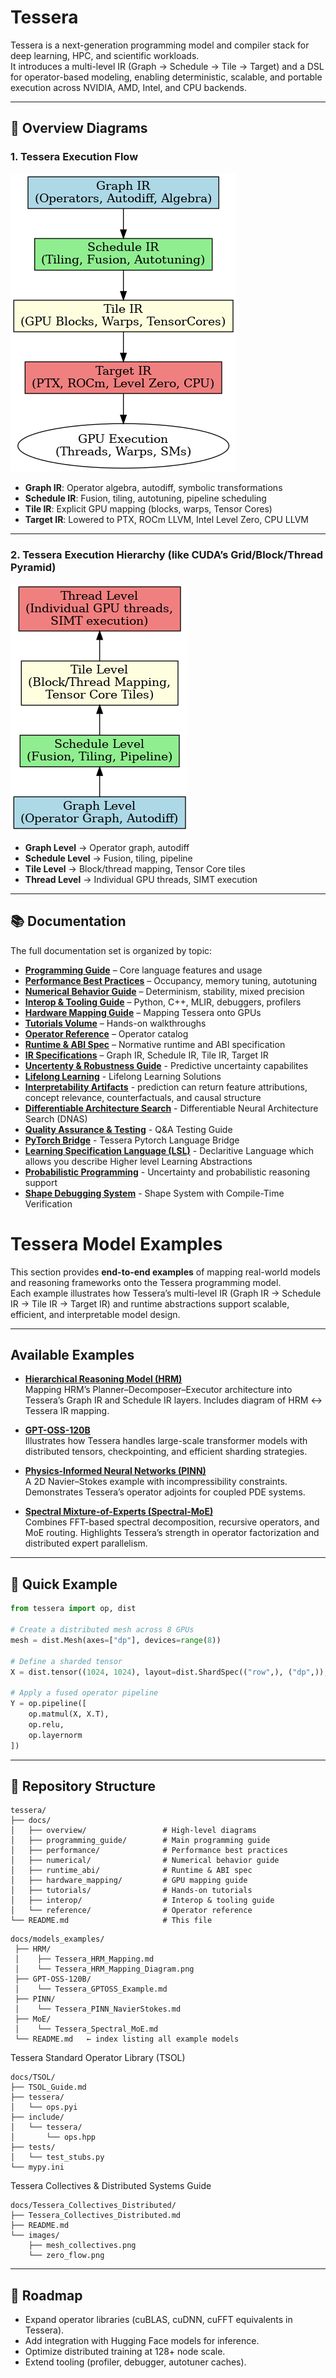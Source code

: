 # Tessera

Tessera is a next-generation programming model and compiler stack for deep learning, HPC, and scientific workloads.  
It introduces a multi-level IR (Graph → Schedule → Tile → Target) and a DSL for operator-based modeling, enabling deterministic, scalable, and portable execution across NVIDIA, AMD, Intel, and CPU backends.

---

## 🔎 Overview Diagrams

### 1. Tessera Execution Flow

![Tessera Overview](docs/overview/tessera_overview.png)

- **Graph IR**: Operator algebra, autodiff, symbolic transformations  
- **Schedule IR**: Fusion, tiling, autotuning, pipeline scheduling  
- **Tile IR**: Explicit GPU mapping (blocks, warps, Tensor Cores)  
- **Target IR**: Lowered to PTX, ROCm LLVM, Intel Level Zero, CPU LLVM  

---

### 2. Tessera Execution Hierarchy (like CUDA’s Grid/Block/Thread Pyramid)

![Tessera Hierarchy](docs/overview/tessera_hierarchy.png)

- **Graph Level** → Operator graph, autodiff  
- **Schedule Level** → Fusion, tiling, pipeline  
- **Tile Level** → Block/thread mapping, Tensor Core tiles  
- **Thread Level** → Individual GPU threads, SIMT execution  

---

## 📚 Documentation

The full documentation set is organized by topic:

- **[Programming Guide](docs/Programming_Guide/)** – Core language features and usage  
- **[Performance Best Practices](docs/Performance/)** – Occupancy, memory tuning, autotuning  
- **[Numerical Behavior Guide](docs/Numerical_Behavior/)** – Determinism, stability, mixed precision  
- **[Interop & Tooling Guide](docs/Tools_Interop/)** – Python, C++, MLIR, debuggers, profilers  
- **[Hardware Mapping Guide](docs/Hardware_Mapping_Guide/)** – Mapping Tessera onto GPUs  
- **[Tutorials Volume](docs/Tutorials/)** – Hands-on walkthroughs  
- **[Operator Reference](docs/Reference/Tessera_Operator_Reference.md)** – Operator catalog  
- **[Runtime & ABI Spec](docs/Runtime_ABI/)** – Normative runtime and ABI specification  
- **[IR Specifications](docs/IR_Documentation/)** – Graph IR, Schedule IR, Tile IR, Target IR 
- **[Uncertenty & Robustness Guide](docs/Tessera_Uncertainty_Robustness/docs/)** - Predictive uncertainty capabilites
- **[Lifelong Learning](docs/Tessera_Lifelong_Learning_Package/docs/)** - Lifelong Learning Solutions 
- **[Interpretability Artifacts](docs/Tessera_Interpretability_Package/docs/)** - prediction can return feature attributions, concept relevance, counterfactuals, and causal structure
- **[Differentiable Architecture Search](docs/Tessera_DNAS_Package/docs/)** - Differentiable Neural Architecture Search (DNAS)
- **[Quality Assurance & Testing](docs/Quality_Assurance_Testing/)** - Q&A Testing Guide
- **[PyTorch Bridge](docs/Tessera_PyTorch_Bridge/docs/)** - Tessera Pytorch Language Bridge
- **[Learning Specification Language (LSL)](docs/Tessera_LSL_Package/docs/)** - Declaritive Language which allows you describe Higher 
level Learning Abstractions 
- **[Probabilistic Programming](docs/Tessera_ProbProg_Package/docs/)** - Uncertainty and probabilistic reasoning support 
- **[Shape Debugging System](docs/Tessera_Shape_System_Package/)** -  Shape System with Compile-Time Verification 

# Tessera Model Examples

This section provides **end-to-end examples** of mapping real-world models and reasoning frameworks onto the Tessera programming model.  
Each example illustrates how Tessera’s multi-level IR (Graph IR → Schedule IR → Tile IR → Target IR) and runtime abstractions support scalable, efficient, and interpretable model design.  

---

## Available Examples

- **[Hierarchical Reasoning Model (HRM)](HRM/Tessera_HRM_Mapping.md)**  
  Mapping HRM’s Planner–Decomposer–Executor architecture into Tessera’s Graph IR and Schedule IR layers. Includes diagram of HRM ↔ Tessera IR mapping.

- **[GPT-OSS-120B](GPT-OSS-120B/Tessera_GPTOSS_Example.md)**  
  Illustrates how Tessera handles large-scale transformer models with distributed tensors, checkpointing, and efficient sharding strategies.

- **[Physics-Informed Neural Networks (PINN)](PINN/Tessera_PINN_NavierStokes.md)**  
  A 2D Navier–Stokes example with incompressibility constraints. Demonstrates Tessera’s operator adjoints for coupled PDE systems.

- **[Spectral Mixture-of-Experts (Spectral-MoE)](MoE/Tessera_Spectral_MoE.md)**  
  Combines FFT-based spectral decomposition, recursive operators, and MoE routing. Highlights Tessera’s strength in operator factorization and distributed expert parallelism.


---

## 🚀 Quick Example

```python
from tessera import op, dist

# Create a distributed mesh across 8 GPUs
mesh = dist.Mesh(axes=["dp"], devices=range(8))

# Define a sharded tensor
X = dist.tensor((1024, 1024), layout=dist.ShardSpec(("row",), ("dp",)), mesh=mesh)

# Apply a fused operator pipeline
Y = op.pipeline([
    op.matmul(X, X.T),
    op.relu,
    op.layernorm
])
```

---

## 📌 Repository Structure

```
tessera/
├── docs/
│   ├── overview/                 # High-level diagrams
│   ├── programming_guide/        # Main programming guide
│   ├── performance/              # Performance best practices
│   ├── numerical/                # Numerical behavior guide
│   ├── runtime_abi/              # Runtime & ABI spec
│   ├── hardware_mapping/         # GPU mapping guide
│   ├── tutorials/                # Hands-on tutorials
│   ├── interop/                  # Interop & tooling guide
│   └── reference/                # Operator reference
└── README.md                     # This file
```

```
docs/models_examples/
 ├── HRM/  
 │    ├── Tessera_HRM_Mapping.md  
 │    └── Tessera_HRM_Mapping_Diagram.png  
 ├── GPT-OSS-120B/  
 │    └── Tessera_GPTOSS_Example.md  
 ├── PINN/  
 │    └── Tessera_PINN_NavierStokes.md  
 ├── MoE/  
 │    └── Tessera_Spectral_MoE.md  
 └── README.md   ← index listing all example models
 ```

Tessera Standard Operator Library (TSOL)
```
docs/TSOL/
├── TSOL_Guide.md
├── tessera/
│   └── ops.pyi
├── include/
│   └── tessera/
│       └── ops.hpp
├── tests/
│   └── test_stubs.py
└── mypy.ini
```
Tessera Collectives & Distributed Systems Guide
```
docs/Tessera_Collectives_Distributed/
├── Tessera_Collectives_Distributed.md
├── README.md
└── images/
    ├── mesh_collectives.png
    └── zero_flow.png
```
---

## 🔮 Roadmap

- Expand operator libraries (cuBLAS, cuDNN, cuFFT equivalents in Tessera).  
- Add integration with Hugging Face models for inference.  
- Optimize distributed training at 128+ node scale.  
- Extend tooling (profiler, debugger, autotuner caches).  
